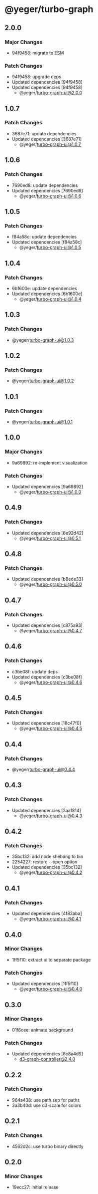 # @yeger/turbo-graph

## 2.0.0

### Major Changes

- 94f9458: migrate to ESM

### Patch Changes

- 94f9458: upgrade deps
- Updated dependencies [94f9458]
- Updated dependencies [94f9458]
  - @yeger/turbo-graph-ui@2.0.0

## 1.0.7

### Patch Changes

- 3687e71: update dependencies
- Updated dependencies [3687e71]
  - @yeger/turbo-graph-ui@1.0.7

## 1.0.6

### Patch Changes

- 7690ed8: update dependencies
- Updated dependencies [7690ed8]
  - @yeger/turbo-graph-ui@1.0.6

## 1.0.5

### Patch Changes

- f84a58c: update dependencies
- Updated dependencies [f84a58c]
  - @yeger/turbo-graph-ui@1.0.5

## 1.0.4

### Patch Changes

- 6b1600e: update dependencies
- Updated dependencies [6b1600e]
  - @yeger/turbo-graph-ui@1.0.4

## 1.0.3

### Patch Changes

- @yeger/turbo-graph-ui@1.0.3

## 1.0.2

### Patch Changes

- @yeger/turbo-graph-ui@1.0.2

## 1.0.1

### Patch Changes

- @yeger/turbo-graph-ui@1.0.1

## 1.0.0

### Major Changes

- 9a69892: re-implement visualization

### Patch Changes

- Updated dependencies [9a69892]
  - @yeger/turbo-graph-ui@1.0.0

## 0.4.9

### Patch Changes

- Updated dependencies [8e92d42]
  - @yeger/turbo-graph-ui@0.5.1

## 0.4.8

### Patch Changes

- Updated dependencies [b8ede33]
  - @yeger/turbo-graph-ui@0.5.0

## 0.4.7

### Patch Changes

- Updated dependencies [c875a93]
  - @yeger/turbo-graph-ui@0.4.7

## 0.4.6

### Patch Changes

- c3be08f: update deps
- Updated dependencies [c3be08f]
  - @yeger/turbo-graph-ui@0.4.6

## 0.4.5

### Patch Changes

- Updated dependencies [18c47f0]
  - @yeger/turbo-graph-ui@0.4.5

## 0.4.4

### Patch Changes

- @yeger/turbo-graph-ui@0.4.4

## 0.4.3

### Patch Changes

- Updated dependencies [3aa1814]
  - @yeger/turbo-graph-ui@0.4.3

## 0.4.2

### Patch Changes

- 35bc132: add node shebang to bin
- 2254227: restore --open option
- Updated dependencies [35bc132]
  - @yeger/turbo-graph-ui@0.4.2

## 0.4.1

### Patch Changes

- Updated dependencies [4f82aba]
  - @yeger/turbo-graph-ui@0.4.1

## 0.4.0

### Minor Changes

- 1ff5f10: extract ui to separate package

### Patch Changes

- Updated dependencies [1ff5f10]
  - @yeger/turbo-graph-ui@0.4.0

## 0.3.0

### Minor Changes

- 01f6cee: animate background

### Patch Changes

- Updated dependencies [8c8a4d9]
  - d3-graph-controller@2.4.0

## 0.2.2

### Patch Changes

- 964a438: use path.sep for paths
- 3a3b40d: use d3-scale for colors

## 0.2.1

### Patch Changes

- 4562d2c: use turbo binary directly

## 0.2.0

### Minor Changes

- 19ecc27: initial release
